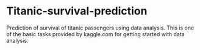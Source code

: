 Titanic-survival-prediction
=================

Prediction of survival of titanic passengers using data analysis. This is one of the basic tasks provided by kaggle.com for getting started with data analysis.

